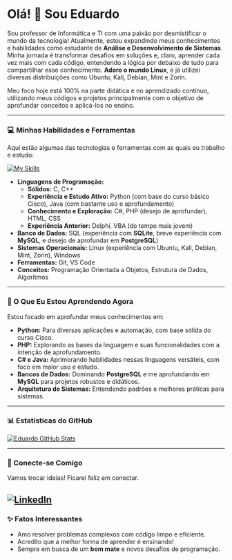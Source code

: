 # Olá! 👋 Sou Eduardo

Sou professor de Informática e TI com uma paixão por desmistificar o mundo da tecnologia! Atualmente, estou expandindo meus conhecimentos e habilidades como estudante de **Análise e Desenvolvimento de Sistemas**. Minha jornada é transformar desafios em soluções e, claro, aprender cada vez mais com cada código, entendendo a lógica por debaixo de tudo para compartilhar esse conhecimento. **Adoro o mundo Linux**, e já utilizei diversas distribuições como Ubuntu, Kali, Debian, Mint e Zorin.

Meu foco hoje está 100% na parte didática e no aprendizado contínuo, utilizando meus códigos e projetos principalmente com o objetivo de aprofundar conceitos e aplicá-los no ensino.

---

### 💻 Minhas Habilidades e Ferramentas

Aqui estão algumas das tecnologias e ferramentas com as quais eu trabalho e estudo:

[![My Skills](https://skillicons.dev/icons?i=c,cpp,cs,java,python,php,sqlite,postgresql,mysql,vscode,git,linux,windows,html,css)](https://skillicons.dev)

* **Linguagens de Programação:**
    * **Sólidos:** C, C++
    * **Experiência e Estudo Ativo:** Python (com base do curso básico Cisco), Java (com bastante uso e aprofundamento)
    * **Conhecimento e Exploração:** C#, PHP (desejo de aprofundar), HTML, CSS
    * **Experiência Anterior:** Delphi, VBA (do tempo mais jovem)
* **Banco de Dados:** SQL (experiência com **SQLite**, breve experiência com **MySQL**, e desejo de aprofundar em **PostgreSQL**)
* **Sistemas Operacionais:** Linux (experiência com Ubuntu, Kali, Debian, Mint, Zorin), Windows
* **Ferramentas:** Git, VS Code
* **Conceitos:** Programação Orientada a Objetos, Estrutura de Dados, Algoritmos

---

### 🌱 O Que Eu Estou Aprendendo Agora

Estou focado em aprofundar meus conhecimentos em:

* **Python:** Para diversas aplicações e automação, com base sólida do curso Cisco.
* **PHP:** Explorando as bases da linguagem e suas funcionalidades com a intenção de aprofundamento.
* **C# e Java:** Aprimorando habilidades nessas linguagens versáteis, com foco em maior uso e estudo.
* **Bancos de Dados:** Dominando **PostgreSQL** e me aprofundando em **MySQL** para projetos robustos e didáticos.
* **Arquitetura de Sistemas:** Entendendo padrões e melhores práticas para sistemas.

---

### 📊 Estatísticas do GitHub

[![Eduardo GitHub Stats](https://github-readme-stats.vercel.app/api?username=Eduardofbarreto&show_icons=true&theme=dracula&hide_border=true&locale=pt-br)](https://github.com/anuraghazra/github-readme-stats)

---

### 🔗 Conecte-se Comigo

Vamos trocar ideias! Ficarei feliz em conectar.

[![LinkedIn](https://img.shields.io/badge/LinkedIn-0077B5?style=for-the-badge&logo=linkedin&logoColor=white)](https://www.linkedin.com/in/eduardo-filippsen-barreto-944037101/)
---

### ✨ Fatos Interessantes

* Amo resolver problemas complexos com código limpo e eficiente.
* Acredito que a melhor forma de aprender é ensinando!
* Sempre em busca de um **bom mate** e novos desafios de programação.
